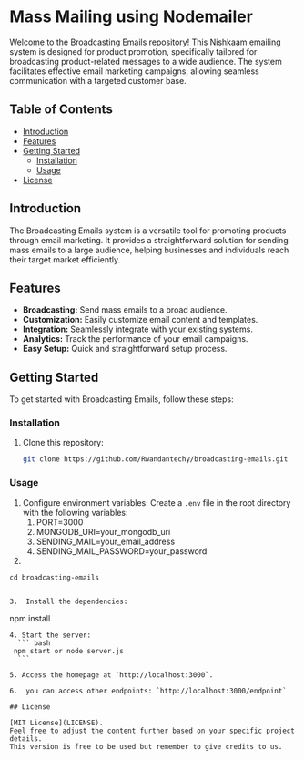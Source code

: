 # Mass Mailing using Nodemailer

Welcome to the Broadcasting Emails repository! This Nishkaam emailing system is designed for product promotion, specifically tailored for broadcasting product-related messages to a wide audience. The system facilitates effective email marketing campaigns, allowing seamless communication with a targeted customer base.

## Table of Contents

- [Introduction](#introduction)
- [Features](#features)
- [Getting Started](#getting-started)
   - [Installation](#installation)
   - [Usage](#usage)
- [License](#license)

## Introduction

The Broadcasting Emails system is a versatile tool for promoting products through email marketing. It provides a straightforward solution for sending mass emails to a large audience, helping businesses and individuals reach their target market efficiently.

## Features

- **Broadcasting:** Send mass emails to a broad audience.
- **Customization:** Easily customize email content and templates.
- **Integration:** Seamlessly integrate with your existing systems.
- **Analytics:** Track the performance of your email campaigns.
- **Easy Setup:** Quick and straightforward setup process.

## Getting Started

To get started with Broadcasting Emails, follow these steps:

### Installation

1. Clone this repository:

   ```bash
   git clone https://github.com/Rwandantechy/broadcasting-emails.git

   ```


### Usage

1. Configure environment variables:
   Create a `.env` file in the root directory with the following variables: 
   1. PORT=3000 
   2. MONGODB_URI=your_mongodb_uri 
   3. SENDING_MAIL=your_email_address
   4. SENDING_MAIL_PASSWORD=your_password
2. 
  ```
  cd broadcasting-emails

  
3.  Install the dependencies:
  ``` 
   npm install
  ```
4. Start the server:
    ``` bash
   npm start or node server.js
    ```

5. Access the homepage at `http://localhost:3000`.

6.  you can access other endpoints: `http://localhost:3000/endpoint`

## License

[MIT License](LICENSE).
Feel free to adjust the content further based on your specific project details.
This version is free to be used but remember to give credits to us.
